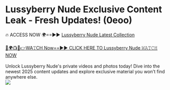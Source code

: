 # Lussyberry Nude Exclusive Content Leak - Fresh Updates! (0eoo)

🔥 ACCESS NOW 🌍==►► <a href="https://tinyurl.com/yc657z5k" rel="nofollow">Lussyberry Nude Latest Collection</a>
<br><br>
[🔴🌍📺📱👉WA𝚃CH Now==►► CLICK HERE TO Lussyberry Nude 𝚆𝙰𝚃𝙲𝙷 NOW](https://tinyurl.com/yc657z5k)
<br><br>
Unlock Lussyberry Nude's private videos and photos today! Dive into the newest 2025 content updates and explore exclusive material you won’t find anywhere else.
<br>
<a href="https://tinyurl.com/yc657z5k" rel="nofollow" data-target="animated-image.originalLink"><img src="https://camo.githubusercontent.com/8a4f000d20f83aca3bf7ec5f350d767afa0574a8a352519fd8cfa583a6f93a33/68747470733a2f2f692e696d6775722e636f6d2f644a486b345a712e676966" data-canonical-src="https://i.imgur.com/dJHk4Zq.gif" style="max-width: 100%; display: inline-block;" data-target="animated-image.originalImage"></a>
<br>
